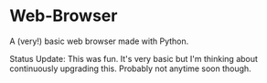 # Web-Browser
A (very!) basic web browser made with Python.


Status Update: This was fun. It's very basic but I'm thinking about continuously upgrading this. Probably not anytime soon though.
